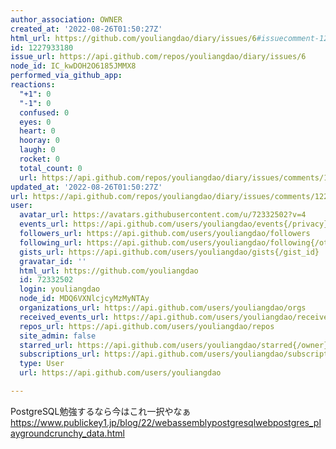 ```yaml
---
author_association: OWNER
created_at: '2022-08-26T01:50:27Z'
html_url: https://github.com/youliangdao/diary/issues/6#issuecomment-1227933180
id: 1227933180
issue_url: https://api.github.com/repos/youliangdao/diary/issues/6
node_id: IC_kwDOH2O6185JMMX8
performed_via_github_app: 
reactions:
  "+1": 0
  "-1": 0
  confused: 0
  eyes: 0
  heart: 0
  hooray: 0
  laugh: 0
  rocket: 0
  total_count: 0
  url: https://api.github.com/repos/youliangdao/diary/issues/comments/1227933180/reactions
updated_at: '2022-08-26T01:50:27Z'
url: https://api.github.com/repos/youliangdao/diary/issues/comments/1227933180
user:
  avatar_url: https://avatars.githubusercontent.com/u/72332502?v=4
  events_url: https://api.github.com/users/youliangdao/events{/privacy}
  followers_url: https://api.github.com/users/youliangdao/followers
  following_url: https://api.github.com/users/youliangdao/following{/other_user}
  gists_url: https://api.github.com/users/youliangdao/gists{/gist_id}
  gravatar_id: ''
  html_url: https://github.com/youliangdao
  id: 72332502
  login: youliangdao
  node_id: MDQ6VXNlcjcyMzMyNTAy
  organizations_url: https://api.github.com/users/youliangdao/orgs
  received_events_url: https://api.github.com/users/youliangdao/received_events
  repos_url: https://api.github.com/users/youliangdao/repos
  site_admin: false
  starred_url: https://api.github.com/users/youliangdao/starred{/owner}{/repo}
  subscriptions_url: https://api.github.com/users/youliangdao/subscriptions
  type: User
  url: https://api.github.com/users/youliangdao

---
```

PostgreSQL勉強するなら今はこれ一択やなぁ
https://www.publickey1.jp/blog/22/webassemblypostgresqlwebpostgres_playgroundcrunchy_data.html
